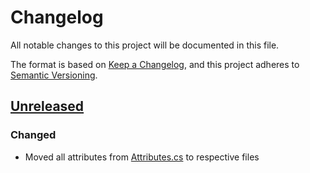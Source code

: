 ﻿# Changelog
All notable changes to this project will be documented in this file.

The format is based on [Keep a Changelog](https://keepachangelog.com/en/1.0.0/),
and this project adheres to [Semantic Versioning](https://semver.org/spec/v2.0.0.html).

## [Unreleased]

### Changed
 - Moved all attributes from [Attributes.cs](Attributes/Attributes.cs) to respective files

[Unreleased]: https://github.com/MisterIcy/DBApi/compare/0.6.3...HEAD
